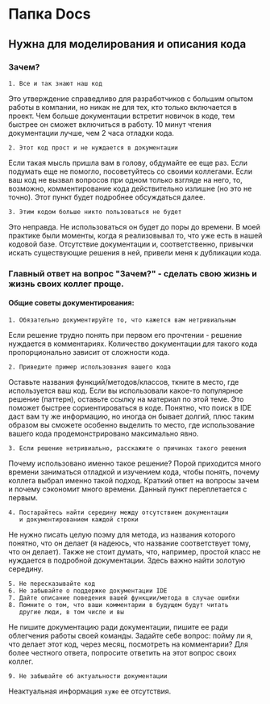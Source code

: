# Папка Docs
  ## Нужна для моделирования и описания кода
  ### Зачем?
    1. Все и так знают наш код
Это утверждение справедливо для разработчиков с большим опытом работы в компании, но никак не для тех, кто только включается в проект. Чем больше документации встретит новичок в коде, тем быстрее он сможет включиться в работу. 10 минут чтения документации лучше, чем 2 часа отладки кода.

    2. Этот код прост и не нуждается в документации
Если такая мысль пришла вам в голову, обдумайте ее еще раз. Если подумать еще не помогло, посоветуйтесь со своими коллегами. Если ваш код не вызвал вопросов при одном только взгляде на него, то, возможно, комментирование кода действительно излишне (но это не точно). Этот пункт будет подробнее обсуждаться далее.

    3. Этим кодом больше никто пользоваться не будет
Это неправда. Не использоваться он будет до поры до времени. В моей практике были моменты, когда я реализовывал то, что уже есть в нашей кодовой базе. Отсутствие документации и, соответственно, привычки искать существующие решения в ней, привели меня к дубликации кода.

### Главный ответ на вопрос "Зачем?" - сделать свою жизнь и жизнь своих коллег проще.

#### Общие советы документирования:
    1. Обязательно документируйте то, что кажется вам нетривиальным
Если решение трудно понять при первом его прочтении - решение нуждается в комментариях. Количество документации для такого кода пропорционально зависит от сложности кода.

    2. Приведите пример использования вашего кода
Оставьте названия функций/методов/классов, ткните в место, где используется ваш код. Если вы использовали какое-то популярное решение (паттерн), оставьте ссылку на материал по этой теме. Это поможет быстрее сориентироваться в коде. Понятно, что поиск в IDE даст вам ту же информацию, но иногда он бывает долгий, плюс таким образом вы сможете особенно выделить то место, где использование вашего кода продемонстрировано максимально явно.

    3. Если решение нетривиально, расскажите о причинах такого решения
Почему использовано именно такое решение? Порой приходится много времени заниматься отладкой и изучением кода, чтобы понять, почему коллега выбрал именно такой подход. Краткий ответ на вопросы зачем и почему сэкономит много времени. Данный пункт переплетается с первым.

    4. Постарайтесь найти середину между отсутствием документации
       и документированием каждой строки
Не нужно писать целую поэму для метода, из названия которого понятно, что он делает (я надеюсь, что название соответствует тому, что он делает). Также не стоит думать, что, например, простой класс не нуждается в подробной документации. Здесь важно найти золотую середину.

    5. Не пересказывайте код
    6. Не забывайте о поддержке документации IDE
    7. Дайте описание поведения вашей функции/метода в случае ошибки
    8. Помните о том, что ваши комментарии в будущем будут читать
       другие люди, в том числе и вы
Не пишите документацию ради документации, пишите ее ради облегчения работы своей команды. Задайте себе вопрос: пойму ли я, что делает этот код, через месяц, посмотреть на комментарии? Для более честного ответа, попросите ответить на этот вопрос своих коллег.

    9. Не забывайте об актуальности документации
Неактуальная информация ```хуже``` ее отсутствия.
